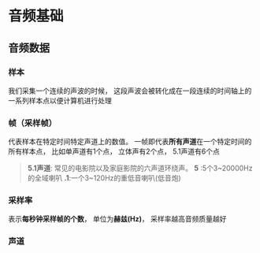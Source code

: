 # 音频基础

## 音频数据

### 样本
我们采集一个连续的声波的时候， 这段声波会被转化成在一段连续的时间轴上的一系列样本点以便计算机进行处理

### 帧（采样帧）
代表样本在特定时间特定声道上的数值。
一帧即代表**所有声道**在一个特定时间的所有样本点，
比如单声道有1个点， 立体声有2个点， 5.1声道有6个点
> **5.1声道**: 常见的电影院以及家庭影院的六声道环绕声。
>**5** :5个3~20000Hz的全域喇叭
> **.1**:一个3~120Hz的重低音喇叭(低音炮)

### 采样率
表示**每秒钟采样帧的个数**， 单位为**赫兹(Hz)**， 采样率越高音频质量越好


### 声道

